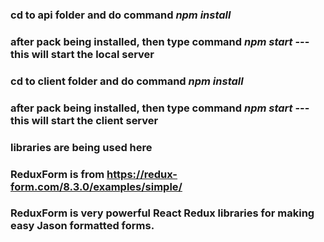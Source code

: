 ### cd to api folder and do command ***npm install***
### after pack being installed, then type command ***npm start*** --- this will start the local server

### cd to client folder and do command ***npm install***
### after pack being installed, then type command ***npm start*** --- this will start the client server

### libraries are being used here

### ReduxForm is from https://redux-form.com/8.3.0/examples/simple/

### ReduxForm is very powerful React Redux libraries for making easy Jason formatted forms. 
